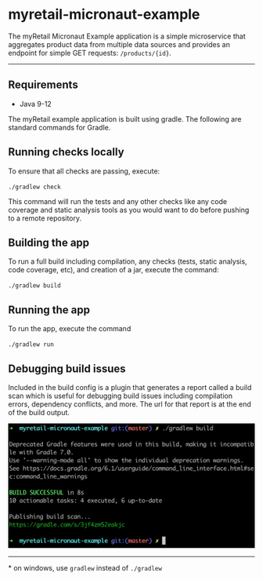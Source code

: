 # myretail-micronaut-example

The myRetail Micronaut Example application is a simple microservice that aggregates product data from multiple data sources and provides an endpoint for simple GET requests: `/products/{id}`.

---

## Requirements
* Java 9-12

The myRetail example application is built using gradle. The following are standard commands for Gradle.

## Running checks locally

To ensure that all checks are passing, execute:

`./gradlew check` 

This command will run the tests and any other checks like any code coverage and static analysis tools as you would want to do before pushing to a remote repository.

## Building the app

To run a full build including compilation, any checks (tests, static analysis, code coverage, etc), and creation of a jar, execute the command:

`./gradlew build`

## Running the app

To run the app, execute the command

`./gradlew run`

## Debugging build issues

Included in the build config is a plugin that generates a report called a build scan which is useful for debugging build issues including compilation errors, dependency conflicts, and more. The url for that report is at the end of the build output.

![Build Scan Example](images/build-scan-example.png)

---
\* on windows, use `gradlew` instead of `./gradlew`
